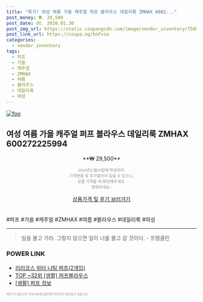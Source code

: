 ```yaml
--- 
title: "특가! 여성 여름 가을 캐주얼 퍼프 블라우스 데일리룩 ZMHAX 6002..." 
post_money: ₩. 29,500 
post_date: dt. 2020.01.30 
post_img_url: https://static.coupangcdn.com/image/vendor_inventory/f589/90724de17bff953ae34c38103f76663c23f74edcb65d01954e163a19c2dc.jpg 
post_link_url: https://coupa.ng/bnFviu 
categories: 
  - vendor_inventory 
tags: 
  - 퍼프 
  - 가을 
  - 캐주얼 
  - ZMHAX 
  - 여름 
  - 블라우스 
  - 데일리룩 
  - 여성 
--- 
```

[![foo](https://static.coupangcdn.com/image/vendor_inventory/f589/90724de17bff953ae34c38103f76663c23f74edcb65d01954e163a19c2dc.jpg)](https://coupa.ng/bnFviu) 

## 여성 여름 가을 캐주얼 퍼프 블라우스 데일리룩 ZMHAX 600272225994 
<p style="text-align: center;">**₩ 29,500**</p> 
<p style="text-align: center;"><span style="color: #898c8f; font-family: Georgia,Times,serif; font-size: 0.75em;">2020년01월30일에 작성되어, <br>가격변동 및 추가할인이 있을 수 있으니,<br> 상품 가격을 꼭!확인해주세요.<br>행복하세요~</span> 
</p>	 
<div markdown="0" style="text-align: center;"><a href="https://coupa.ng/bnFviu" class="btn btn--success">상품가격 및 후기 보러가기</a></div> 
<br><br> 
  #퍼프 #가을 #캐주얼 #ZMHAX #여름 #블라우스 #데일리룩 #여성 
<hr> 

> 일을 몰고 가라. 그렇지 않으면 일이 너를 몰고 갈 것이다. - 프랭클린 


### POWER LINK

* <a href="https://blog.naver.com/fasyy4321/221786876737" target="_blank">리리코스 워터 니팅 퍼프(2개입)</a>
* <a href="https://blog.naver.com/an0733/221789862976" target="_blank"> TOP ~32위 [생활] 퍼프블라우스</a>
* <a href="https://blog.naver.com/sakai111/221766114178" target="_blank"> [생활] 퍼프 정보 </a>

<span style="color: #898c8f; font-family: Georgia,Times,serif; font-size: 0.55em;">파트너스활동으로 작성자에게 일정액의 커미션이 제공될수 있습니다.</span> 
